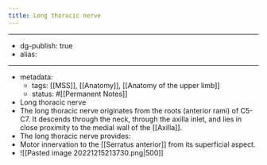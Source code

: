 ```yaml
---
title: Long thoracic nerve
---
```


- --
- dg-publish: true
- alias:
- --
- metadata:
	- tags: [[MSS]], [[Anatomy]], [[Anatomy of the upper limb]]
	- status: #[[Permanent Notes]]
- Long thoracic nerve
- The long thoracic nerve originates from the roots (anterior rami) of C5-C7. It descends through the neck, through the axilla inlet, and lies in close proximity to the medial wall of the [[Axilla]].
- The long thoracic nerve provides:
- Motor innervation to the [[Serratus anterior]] from its superficial aspect.
- ![[Pasted image 20221215213730.png|500]]